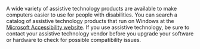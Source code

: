 A wide variety of assistive technology products are available to make computers easier to use for people with disabilities. You can search a catalog of assistive technology products that run on Windows at the [Microsoft Accessibility website](http://go.microsoft.com/fwlink/?LinkId=8431). If you use assistive technology, be sure to contact your assistive technology vendor before you upgrade your software or hardware to check for possible compatibility issues.